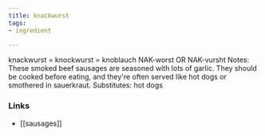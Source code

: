 ```yaml
---
title: knackwurst
tags:
- ingredient

---
```

knackwurst = knockwurst = knoblauch NAK-worst OR NAK-vursht Notes: These smoked beef sausages are seasoned with lots of garlic. They should be cooked before eating, and they're often served like hot dogs or smothered in sauerkraut. Substitutes: hot dogs

### Links

* [[sausages]]

